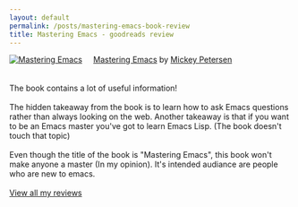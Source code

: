 ```yaml
---
layout: default
permalink: /posts/mastering-emacs-book-review
title: Mastering Emacs - goodreads review
---
```


<a href="https://www.goodreads.com/book/show/25587882-mastering-emacs" style="float: left; padding-right: 20px"><img border="0" alt="Mastering Emacs" src="https://i.gr-assets.com/images/S/compressed.photo.goodreads.com/books/1472003350l/25587882._SX98_.jpg" /></a><a href="https://www.goodreads.com/book/show/25587882-mastering-emacs">Mastering Emacs</a> by <a href="https://www.goodreads.com/author/show/14015540.Mickey_Petersen">Mickey Petersen</a><br/>
<br /><br />
The book contains a lot of useful information!<br /><br />The hidden takeaway from the book is to learn how to ask Emacs questions rather than always looking on the web. Another takeaway is that if you want to be an Emacs master you've got to learn Emacs Lisp. (The book doesn't touch that topic)<br /><br />Even though the title of the book is "Mastering Emacs", this book won't make anyone a master (In my opinion). It's intended audiance are people who are new to emacs.
<br/><br/>
<a href="https://www.goodreads.com/review/list/83880965-ivan-ruski?shelf=read">View all my reviews</a>